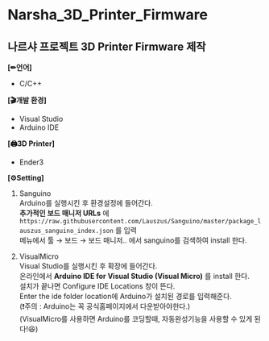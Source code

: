 Narsha_3D_Printer_Firmware
=
나르샤 프로젝트 3D Printer Firmware 제작
-

__[✏언어]__
- C/C++

__[🎬개발 환경]__
- Visual Studio
- Arduino IDE

__[🖨3D Printer]__
- Ender3

__[⚙Setting]__   
1. Sanguino   
Arduino를 실행시킨 후 환경설정에 들어간다.   
__추가적인 보드 매니저 URLs__ 에 ```https://raw.githubusercontent.com/Lauszus/Sanguino/master/package_lauszus_sanguino_index.json``` 를 입력   
메뉴에서 툴 → 보드 → 보드 매니저.. 에서 sanguino를 검색하여 install 한다.   

2. VisualMicro   
Visual Studio를 실행시킨 후 확장에 들어간다.   
온라인에서 __Arduino IDE for Visual Studio (Visual Micro)__ 를 install 한다.   
설치가 끝나면 Configure IDE Locations 창이 뜬다.   
Enter the ide folder location에 Arduino가 설치된 경로를 입력해준다.   
(❗주의 : Arduino는 꼭 공식홈페이지에서 다운받아야한다.)   
(VisualMicro를 사용하면 Arduino를 코딩할때, 자동완성기능을 사용할 수 있게 된다!😆)
